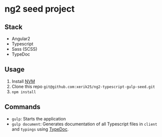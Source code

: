 #  ng2 seed project


## Stack
- Angular2
- Typescript
- Sass (SCSS)
- TypeDoc

## Usage
1. Install [NVM](https://github.com/creationix/nvm)
1. Clone this repo `git@github.com:xerik25/ng2-typescript-gulp-seed.git`
1. `npm install`

## Commands
- `gulp`: Starts the application
- `gulp document`: Generates documentation of all Typescript files in `client` and `typings` using [TypeDoc](http://typedoc.io/).
